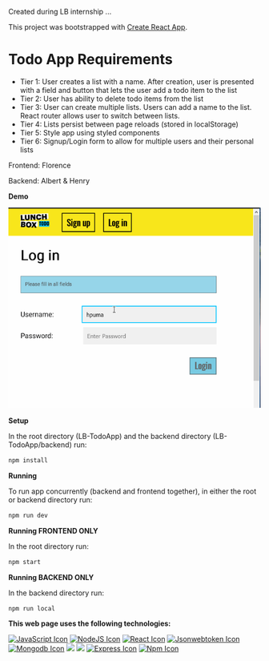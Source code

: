 Created during LB internship ...

This project was bootstrapped with [Create React App](https://github.com/facebook/create-react-app).

# Todo App Requirements
* Tier 1: User creates a list with a name. After creation, user is presented with a field and button that lets the user add a todo item to the list
* Tier 2: User has ability to delete todo items from the list
* Tier 3: User can create multiple lists. Users can add a name to the list. React router allows user to switch between lists.
* Tier 4: Lists persist between page reloads (stored in localStorage)
* Tier 5: Style app using styled components
* Tier 6: Signup/Login form to allow for multiple users and their personal lists

Frontend: Florence

Backend: Albert & Henry

**Demo**


<img src="Project_Demo.gif" height="400" width="600">

**Setup** 

In the root directory (LB-TodoApp) and the backend directory (LB-TodoApp/backend) run:
```bash
npm install 
```

**Running** 

To run app concurrently (backend and frontend together), in either the root or backend directory run:
```bash
npm run dev 
```

**Running FRONTEND ONLY**

In the root directory run:
```bash
npm start
```

**Running BACKEND ONLY**

In the backend directory run:
```bash
npm run local
```

**This web page uses the following technologies:**

[![JavaScript Icon](https://api.iconify.design/logos:javascript.svg?height=60)](https://www.javascript.com/)
[![NodeJS Icon](https://api.iconify.design/logos:nodejs.svg?height=60)](https://nodejs.org/en/)
[![React Icon](https://api.iconify.design/logos:react.svg?height=60)](https://reactjs.org/)
[![Jsonwebtoken Icon](https://api.iconify.design/simple-icons:jsonwebtokens.svg?height=60)](https://www.npmjs.com/package/jsonwebtoken)
[![Mongodb Icon](https://api.iconify.design/logos:mongodb.svg?height=60)](https://www.mongodb.com/)
[<img src="http://mongodb-tools.com/img/mongoose.png" height="60" />](https://mongoosejs.com/)
[<img src="https://1.bp.blogspot.com/-QuPVDnpNUo0/XQ8En-wdlrI/AAAAAAAAJPc/BIOm6dWh50Y3gL2cETWgt4AK77BVlcI7gCLcBGAs/s1600/bcrypt-logo.jpg" height="60" />](https://www.npmjs.com/package/bcryptjs)
[![Express Icon](https://api.iconify.design/logos:express.svg?height=60)](https://expressjs.com/)
[![Npm Icon](https://api.iconify.design/logos:npm-2.svg?height=60)](https://www.npmjs.com/)
